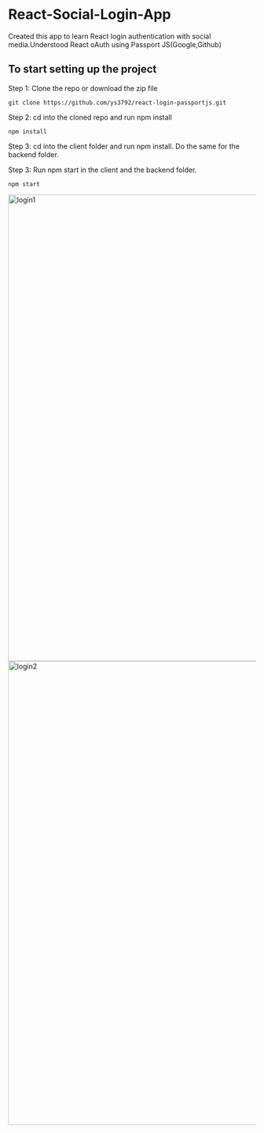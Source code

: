 
# React-Social-Login-App

Created this app to learn React login authentication with social media.Understood React oAuth using Passport JS(Google,Github)


## To start setting up the project
Step 1: Clone the repo or download the zip file

```git clone https://github.com/ys3792/react-login-passportjs.git```

Step 2: cd into the cloned repo and run npm install

```npm install```

Step 3: cd into the client folder and run npm install. Do the same for the backend folder.

Step 3: Run npm start in the client and the backend folder.

```npm start```

<img width="950" alt="login1" src="https://user-images.githubusercontent.com/93911559/198709842-a9e61576-e2a3-45d0-ad92-ff32f4bd0dc4.png">
<img width="945" alt="login2" src="https://user-images.githubusercontent.com/93911559/198709870-ba684254-34ca-46af-a3ff-8ae4c745941a.png">
